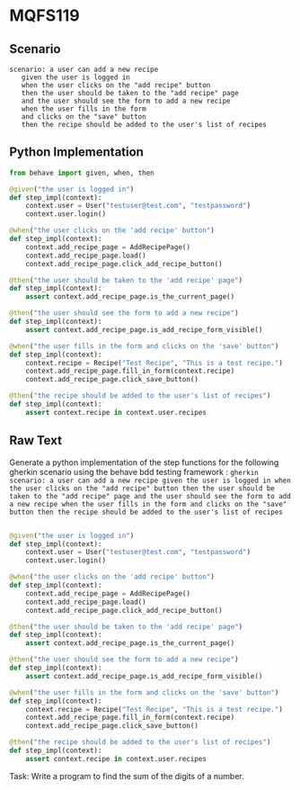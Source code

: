 # MQFS119
## Scenario
```gherkin
scenario: a user can add a new recipe 
   given the user is logged in 
   when the user clicks on the "add recipe" button 
   then the user should be taken to the "add recipe" page 
   and the user should see the form to add a new recipe 
   when the user fills in the form 
   and clicks on the "save" button 
   then the recipe should be added to the user's list of recipes
```


## Python Implementation
```python
from behave import given, when, then

@given("the user is logged in")
def step_impl(context):
    context.user = User("testuser@test.com", "testpassword")
    context.user.login()

@when("the user clicks on the 'add recipe' button")
def step_impl(context):
    context.add_recipe_page = AddRecipePage()
    context.add_recipe_page.load()
    context.add_recipe_page.click_add_recipe_button()

@then("the user should be taken to the 'add recipe' page")
def step_impl(context):
    assert context.add_recipe_page.is_the_current_page()

@then("the user should see the form to add a new recipe")
def step_impl(context):
    assert context.add_recipe_page.is_add_recipe_form_visible()

@when("the user fills in the form and clicks on the 'save' button")
def step_impl(context):
    context.recipe = Recipe("Test Recipe", "This is a test recipe.")
    context.add_recipe_page.fill_in_form(context.recipe)
    context.add_recipe_page.click_save_button()

@then("the recipe should be added to the user's list of recipes")
def step_impl(context):
    assert context.recipe in context.user.recipes
```


## Raw Text
Generate a python implementation of the step functions for the following gherkin scenario using the behave bdd testing framework : ```gherkin scenario: a user can add a new recipe given the user is logged in when the user clicks on the "add recipe" button then the user should be taken to the "add recipe" page and the user should see the form to add a new recipe when the user fills in the form and clicks on the "save" button then the recipe should be added to the user's list of recipes ```



```python from behave import given, when, then

@given("the user is logged in")
def step_impl(context):
    context.user = User("testuser@test.com", "testpassword")
    context.user.login()

@when("the user clicks on the 'add recipe' button")
def step_impl(context):
    context.add_recipe_page = AddRecipePage()
    context.add_recipe_page.load()
    context.add_recipe_page.click_add_recipe_button()

@then("the user should be taken to the 'add recipe' page")
def step_impl(context):
    assert context.add_recipe_page.is_the_current_page()

@then("the user should see the form to add a new recipe")
def step_impl(context):
    assert context.add_recipe_page.is_add_recipe_form_visible()

@when("the user fills in the form and clicks on the 'save' button")
def step_impl(context):
    context.recipe = Recipe("Test Recipe", "This is a test recipe.")
    context.add_recipe_page.fill_in_form(context.recipe)
    context.add_recipe_page.click_save_button()

@then("the recipe should be added to the user's list of recipes")
def step_impl(context):
    assert context.recipe in context.user.recipes
```

Task: Write a program to find the sum of the digits of a number.
